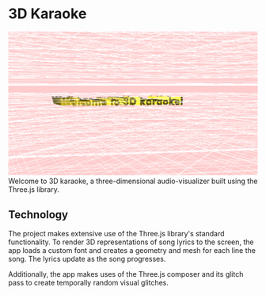 # 3D Karaoke

![welcome text](./images/welcome_text.png)
Welcome to 3D karaoke, a three-dimensional audio-visualizer built using
the Three.js library.

## Technology
The project makes extensive use of the Three.js library's standard functionality.
To render 3D representations of song lyrics to the screen, the app loads
a custom font and creates a geometry and mesh for each line the song. The lyrics update
as the song progresses.

Additionally, the app makes uses of the Three.js composer and its glitch pass to create temporally
random visual glitches.
